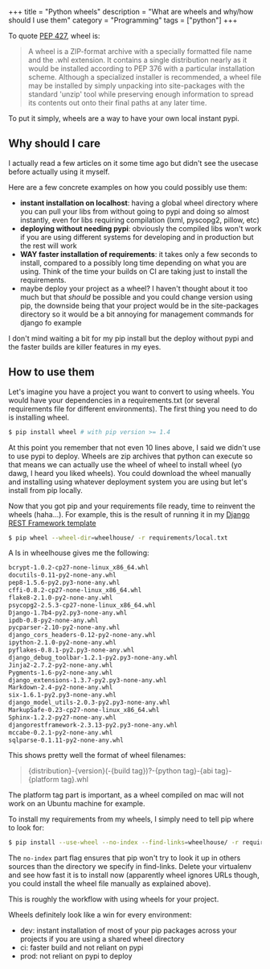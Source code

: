 +++
title = "Python wheels"
description = "What are wheels and why/how should I use them"
category = "Programming"
tags = ["python"]
+++

To quote [PEP 427](http://legacy.python.org/dev/peps/pep-0427/), wheel is:

> A wheel is a ZIP-format archive with a specially formatted file name and the .whl extension. It contains a single distribution nearly as it would be installed according to PEP 376 with a particular installation scheme. Although a specialized installer is recommended, a wheel file may be installed by simply unpacking into site-packages with the standard 'unzip' tool while preserving enough information to spread its contents out onto their final paths at any later time.

To put it simply, wheels are a way to have your own local instant pypi.

## Why should I care
I actually read a few articles on it some time ago but didn't see the usecase before actually using it myself.

Here are a few concrete examples on how you could possibly use them:

- **instant installation on localhost**: having a global wheel directory where you can pull your libs from without going to pypi and doing so almost instantly, even for libs requiring compilation (lxml, pyscopg2, pillow, etc)
- **deploying without needing pypi**: obviously the compiled libs won't work if you are using different systems for developing and in production but the rest will work
- **WAY faster installation of requirements**: it takes only a few seconds to install, compared to a possibly long time depending on what you are using. Think of the time your builds on CI are taking just to install the requirements.
- maybe deploy your project as a wheel? I haven't thought about it too much but that *should* be possible and you could change version using pip, the downside being that your project would be in the site-packages directory so it would be a bit annoying for management commands for django fo example

I don't mind waiting a bit for my pip install but the deploy without pypi and the faster builds are killer features in my eyes.

## How to use them
Let's imagine you have a project you want to convert to using wheels.
You would have your dependencies in a requirements.txt (or several requirements file for different environments).
The first thing you need to do is installing wheel.

```bash
$ pip install wheel # with pip version >= 1.4
```
At this point you remember that not even 10 lines above, I said we didn't use to use pypi to deploy.
Wheels are zip archives that python can execute so that means we can actually use the wheel of wheel to install wheel (yo dawg, I heard you liked wheels).
You could download the wheel manually and installing using whatever deployment system you are using but let's install from pip locally.

Now that you got pip and your requirements file ready, time to reinvent the wheels (haha...).
For example, this is the result of running it in my [Django REST Framework template](https://github.com/Keats/django-drf-template)

``` bash
$ pip wheel --wheel-dir=wheelhouse/ -r requirements/local.txt
```

A ls in wheelhouse gives me the following:
``` bash
bcrypt-1.0.2-cp27-none-linux_x86_64.whl
docutils-0.11-py2-none-any.whl
pep8-1.5.6-py2.py3-none-any.whl
cffi-0.8.2-cp27-none-linux_x86_64.whl
flake8-2.1.0-py2-none-any.whl
psycopg2-2.5.3-cp27-none-linux_x86_64.whl
Django-1.7b4-py2.py3-none-any.whl
ipdb-0.8-py2-none-any.whl
pycparser-2.10-py2-none-any.whl
django_cors_headers-0.12-py2-none-any.whl
ipython-2.1.0-py2-none-any.whl
pyflakes-0.8.1-py2.py3-none-any.whl
django_debug_toolbar-1.2.1-py2.py3-none-any.whl
Jinja2-2.7.2-py2-none-any.whl
Pygments-1.6-py2-none-any.whl
django_extensions-1.3.7-py2.py3-none-any.whl
Markdown-2.4-py2-none-any.whl
six-1.6.1-py2.py3-none-any.whl
django_model_utils-2.0.3-py2.py3-none-any.whl
MarkupSafe-0.23-cp27-none-linux_x86_64.whl
Sphinx-1.2.2-py27-none-any.whl
djangorestframework-2.3.13-py2.py3-none-any.whl
mccabe-0.2.1-py2-none-any.whl
sqlparse-0.1.11-py2-none-any.whl
```
This shows pretty well the format of wheel filenames:

> {distribution}-{version}(-{build tag})?-{python tag}-{abi tag}-{platform tag}.whl

The platform tag part is important, as a wheel compiled on mac will not work on an Ubuntu machine for example.

To install my requirements from my wheels, I simply need to tell pip where to look for:

```bash
$ pip install --use-wheel --no-index --find-links=wheelhouse/ -r requirements/local.txt
```
The `no-index` part flag ensures that pip won't try to look it up in others sources than the directory we specify in find-links.
Delete your virtualenv and see how fast it is to install now (apparently wheel ignores URLs though, you could install the wheel file manually as explained above).

This is roughly the workflow with using wheels for your project.

Wheels definitely look like a win for every environment:

- dev: instant installation of most of your pip packages across your projects if you are using a shared wheel directory
- ci: faster build and not reliant on pypi
- prod: not reliant on pypi to deploy
